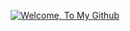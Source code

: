 
<p align="center">
  <a href="https://open.spotify.com/playlist/4j9TXN7TtfAcvUETY1chNw?si=6a54c5599a714fc9">
<!--   <a href="https://www.youtube.com/watch?v=dQw4w9WgXcQ&list=RDEMt6MUSQI0t_Ts2EDUDWGRhQ&start_radio=1&ab_channel=RickAstley"> -->
  <img src="https://github.com/user-attachments/assets/59739dc9-8fdb-48af-9cbc-10eb95b26a97" alt="Welcome, To My Github" />
  </a>
</p>
